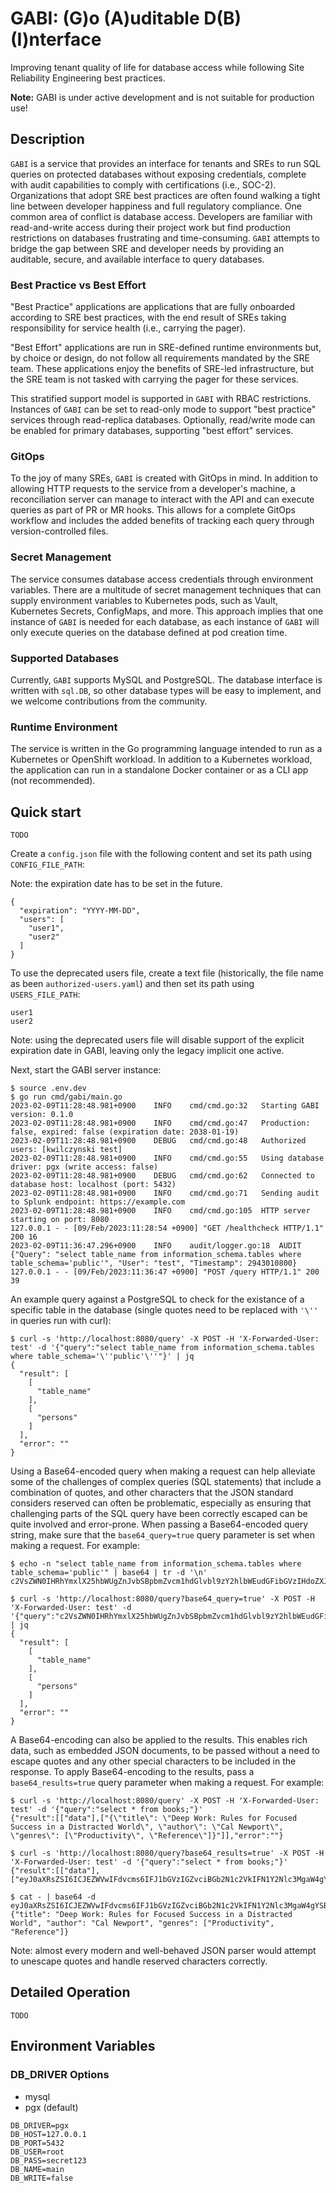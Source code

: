 # GABI: (G)o (A)uditable D(B) (I)nterface

Improving tenant quality of life for database access while following Site Reliability Engineering best practices.

**Note:** GABI is under active development and is not suitable for production use!

## Description

`GABI` is a service that provides an interface for tenants and SREs to run SQL queries on protected databases without
exposing credentials, complete with audit capabilities to comply with certifications (i.e., SOC-2). Organizations that
adopt SRE best practices are often found walking a tight line between developer happiness and full regulatory
compliance. One common area of conflict is database access. Developers are familiar with read-and-write access during
their project work but find production restrictions on databases frustrating and time-consuming. `GABI` attempts to
bridge the gap between SRE and developer needs by providing an auditable, secure, and available interface to query
databases.

### Best Practice vs Best Effort

"Best Practice" applications are applications that are fully onboarded according to SRE best practices, with the end
result of SREs taking responsibility for service health (i.e., carrying the pager).

"Best Effort" applications are run in SRE-defined runtime environments but, by choice or design, do not
follow all requirements mandated by the SRE team. These applications enjoy the benefits of SRE-led infrastructure, but
the SRE team is not tasked with carrying the pager for these services.

This stratified support model is supported in `GABI` with RBAC restrictions. Instances of `GABI` can be set to read-only
mode to support "best practice" services through read-replica databases. Optionally, read/write
mode can be enabled for primary databases, supporting "best effort" services.

### GitOps

To the joy of many SREs, `GABI` is created with GitOps in mind. In addition to allowing HTTP requests to the service
from a developer's machine, a reconciliation server can manage to interact with the API and can execute queries as part
of PR or MR hooks. This allows for a complete GitOps workflow and includes the added benefits of tracking each query
through version-controlled files.

### Secret Management

The service consumes database access credentials through environment variables. There are a multitude of secret
management techniques that can supply environment variables to Kubernetes pods, such as Vault, Kubernetes Secrets,
ConfigMaps, and more. This approach implies that one instance of `GABI` is needed for each database, as each instance of
`GABI` will only execute queries on the database defined at pod creation time.

### Supported Databases

Currently, `GABI` supports MySQL and PostgreSQL. The database interface is written with `sql.DB`, so other database
types will be easy to implement, and we welcome contributions from the community.

### Runtime Environment

The service is written in the Go programming language intended to run as a Kubernetes or OpenShift workload. In addition
to a Kubernetes workload, the application can run in a standalone Docker container or as a CLI app (not recommended).


## Quick start

`TODO`

Create a `config.json` file with the following content and set its path using `CONFIG_FILE_PATH`:

Note: the expiration date has to be set in the future.

```
{
  "expiration": "YYYY-MM-DD",
  "users": [
    "user1",
    "user2"
  ]
}
 ```

To use the deprecated users file, create a text file (historically, the file name as been `authorized-users.yaml`) and
then set its path using `USERS_FILE_PATH`:


```
user1
user2
```

Note: using the deprecated users file will disable support of the explicit expiration date in GABI, leaving only the
legacy implicit one active.

Next, start the GABI server instance:

```
$ source .env.dev
$ go run cmd/gabi/main.go
2023-02-09T11:28:48.981+0900	INFO	cmd/cmd.go:32	Starting GABI version: 0.1.0
2023-02-09T11:28:48.981+0900	INFO	cmd/cmd.go:47	Production: false, expired: false (expiration date: 2038-01-19)
2023-02-09T11:28:48.981+0900	DEBUG	cmd/cmd.go:48	Authorized users: [kwilczynski test]
2023-02-09T11:28:48.981+0900	INFO	cmd/cmd.go:55	Using database driver: pgx (write access: false)
2023-02-09T11:28:48.981+0900	DEBUG	cmd/cmd.go:62	Connected to database host: localhost (port: 5432)
2023-02-09T11:28:48.981+0900	INFO	cmd/cmd.go:71	Sending audit to Splunk endpoint: https://example.com
2023-02-09T11:28:48.981+0900	INFO	cmd/cmd.go:105	HTTP server starting on port: 8080
127.0.0.1 - - [09/Feb/2023:11:28:54 +0900] "GET /healthcheck HTTP/1.1" 200 16
2023-02-09T11:36:47.296+0900	INFO	audit/logger.go:18	AUDIT	{"Query": "select table_name from information_schema.tables where table_schema='public'", "User": "test", "Timestamp": 2943010800}
127.0.0.1 - - [09/Feb/2023:11:36:47 +0900] "POST /query HTTP/1.1" 200 39
```

An example query against a PostgreSQL to check for the existance of a specific table in the database (single quotes need
to be replaced with `'\''` in queries run with curl):

```
$ curl -s 'http://localhost:8080/query' -X POST -H 'X-Forwarded-User: test' -d '{"query":"select table_name from information_schema.tables where table_schema='\''public'\''"}' | jq
{
  "result": [
    [
      "table_name"
    ],
    [
      "persons"
    ]
  ],
  "error": ""
}
```

Using a Base64-encoded query when making a request can help alleviate some of the challenges of complex queries (SQL
statements) that include a combination of quotes, and other characters that the JSON standard considers reserved can
often be problematic, especially as ensuring that challenging parts of the SQL query have been correctly escaped can be
quite involved and error-prone. When passing a Base64-encoded query string, make sure that the `base64_query=true` query
parameter is set when making a request. For example:

```
$ echo -n "select table_name from information_schema.tables where table_schema='public'" | base64 | tr -d '\n'
c2VsZWN0IHRhYmxlX25hbWUgZnJvbSBpbmZvcm1hdGlvbl9zY2hlbWEudGFibGVzIHdoZXJlIHRhYmxlX3NjaGVtYT0ncHVibGljJw==

$ curl -s 'http://localhost:8080/query?base64_query=true' -X POST -H 'X-Forwarded-User: test' -d '{"query":"c2VsZWN0IHRhYmxlX25hbWUgZnJvbSBpbmZvcm1hdGlvbl9zY2hlbWEudGFibGVzIHdoZXJlIHRhYmxlX3NjaGVtYT0ncHVibGljJw=="}' | jq
{
  "result": [
    [
      "table_name"
    ],
    [
      "persons"
    ]
  ],
  "error": ""
}
```

A Base64-encoding can also be applied to the results. This enables rich data, such as embedded JSON documents, to be
passed without a need to escape quotes and any other special characters to be included in the response. To apply
Base64-encoding to the results, pass a `base64_results=true` query parameter when making a request. For example:

```
$ curl -s 'http://localhost:8080/query' -X POST -H 'X-Forwarded-User: test' -d '{"query":"select * from books;"}'
{"result":[["data"],["{\"title\": \"Deep Work: Rules for Focused Success in a Distracted World\", \"author\": \"Cal Newport\", \"genres\": [\"Productivity\", \"Reference\"]}"]],"error":""}

$ curl -s 'http://localhost:8080/query?base64_results=true' -X POST -H 'X-Forwarded-User: test' -d '{"query":"select * from books;"}'
{"result":[["data"],["eyJ0aXRsZSI6ICJEZWVwIFdvcms6IFJ1bGVzIGZvciBGb2N1c2VkIFN1Y2Nlc3MgaW4gYSBEaXN0cmFjdGVkIFdvcmxkIiwgImF1dGhvciI6ICJDYWwgTmV3cG9ydCIsICJnZW5yZXMiOiBbIlByb2R1Y3Rpdml0eSIsICJSZWZlcmVuY2UiXX0="]],"error":""}

$ cat - | base64 -d
eyJ0aXRsZSI6ICJEZWVwIFdvcms6IFJ1bGVzIGZvciBGb2N1c2VkIFN1Y2Nlc3MgaW4gYSBEaXN0cmFjdGVkIFdvcmxkIiwgImF1dGhvciI6ICJDYWwgTmV3cG9ydCIsICJnZW5yZXMiOiBbIlByb2R1Y3Rpdml0eSIsICJSZWZlcmVuY2UiXX0=
{"title": "Deep Work: Rules for Focused Success in a Distracted World", "author": "Cal Newport", "genres": ["Productivity", "Reference"]}
```

Note: almost every modern and well-behaved JSON parser would attempt to unescape quotes and handle reserved characters
correctly.

## Detailed Operation

`TODO`

## Environment Variables

### DB_DRIVER Options

* mysql
* pgx (default)

```
DB_DRIVER=pgx
DB_HOST=127.0.0.1
DB_PORT=5432
DB_USER=root
DB_PASS=secret123
DB_NAME=main
DB_WRITE=false
```
